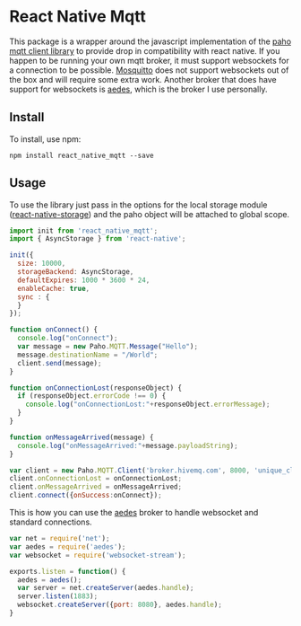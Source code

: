 # React Native Mqtt

This package is a wrapper around the javascript implementation of the [paho mqtt client library](https://eclipse.org/paho/clients/js/) to provide drop in compatibility with react native. If you happen to be running your own mqtt broker, it must support websockets for a connection to be possible. [Mosquitto](https://mosquitto.org/) does not support websockets out of the box and will require some extra work. Another broker that does have support for websockets is [aedes](https://github.com/mcollina/aedes), which is the broker I use personally.

## Install

To install, use npm:

```
npm install react_native_mqtt --save
```

## Usage

To use the library just pass in the options for the local storage module ([react-native-storage](https://github.com/sunnylqm/react-native-storage)) and the paho object will be attached to global scope.
```javascript
import init from 'react_native_mqtt';
import { AsyncStorage } from 'react-native';

init({
  size: 10000,
  storageBackend: AsyncStorage,
  defaultExpires: 1000 * 3600 * 24,
  enableCache: true,
  sync : {
  }
});

function onConnect() {
  console.log("onConnect");
  var message = new Paho.MQTT.Message("Hello");
  message.destinationName = "/World";
  client.send(message);
}

function onConnectionLost(responseObject) {
  if (responseObject.errorCode !== 0) {
    console.log("onConnectionLost:"+responseObject.errorMessage);
  }
}

function onMessageArrived(message) {
  console.log("onMessageArrived:"+message.payloadString);
}

var client = new Paho.MQTT.Client('broker.hivemq.com', 8000, 'unique_client_name');
client.onConnectionLost = onConnectionLost;
client.onMessageArrived = onMessageArrived;
client.connect({onSuccess:onConnect});
```

This is how you can use the [aedes](https://github.com/mcollina/aedes) broker to handle websocket and standard connections.
```javascript
var net = require('net');
var aedes = require('aedes');
var websocket = require('websocket-stream');

exports.listen = function() {
  aedes = aedes();
  var server = net.createServer(aedes.handle);
  server.listen(1883);
  websocket.createServer({port: 8080}, aedes.handle);
}
```
